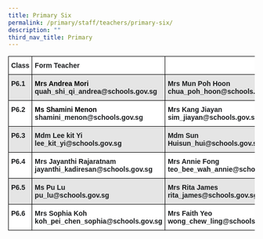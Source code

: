 ```yaml
---
title: Primary Six
permalink: /primary/staff/teachers/primary-six/
description: ""
third_nav_title: Primary
---
```



<style type="text/css">
.tg  {border-collapse:collapse;border-spacing:0;}
.tg td{border-color:black;border-style:solid;border-width:1px;font-family:Arial, sans-serif;font-size:14px;
  overflow:hidden;padding:10px 5px;word-break:normal;}
.tg th{border-color:black;border-style:solid;border-width:1px;font-family:Arial, sans-serif;font-size:14px;
  font-weight:normal;overflow:hidden;padding:10px 5px;word-break:normal;}
.tg .tg-pv77{background-color:#FFF;color:#1A1C1E;font-weight:bold;text-align:left;vertical-align:top}
.tg .tg-hl5z{background-color:#E5E5E5;color:#1A1C1E;font-weight:bold;text-align:left;vertical-align:top}
</style>
<table class="tg">
<thead>
  <tr>
    <th class="tg-pv77">Class</th>
    <th class="tg-pv77">Form Teacher</th>
    <th class="tg-pv77"></th>
  </tr>
</thead>
<tbody>
  <tr>
    <td class="tg-hl5z">P6.1</td>
    <td class="tg-hl5z"><span style="font-weight:bold;color:#000">Mrs Andrea Mori</span><br>quah_shi_qi_andrea@schools.gov.sg</td>
    <td class="tg-hl5z"><span style="font-weight:bold">Mrs Mun Poh Hoon</span><br>chua_poh_hoon@schools.gov.sg</td>
  </tr>
  <tr>
    <td class="tg-pv77">P6.2</td>
    <td class="tg-pv77"><span style="font-weight:bold;color:#000">Ms Shamini Menon</span><br>shamini_menon@schools.gov.sg</td>
    <td class="tg-pv77"><span style="font-weight:bold">Mrs Kang Jiayan</span><br>sim_jiayan@schools.gov.sg<br></td>
  </tr>
  <tr>
    <td class="tg-hl5z">P6.3</td>
    <td class="tg-hl5z"><span style="font-weight:bold">Mdm Lee kit Yi</span><br>lee_kit_yi@schools.gov.sg</td>
    <td class="tg-hl5z">Mdm Sun Huisun_hui@schools.gov.sg  </td>
  </tr>
  <tr>
    <td class="tg-pv77">P6.4</td>
    <td class="tg-pv77">Mrs Jayanthi Rajaratnam<br>jayanthi_kadiresan@schools.gov.sg</td>
    <td class="tg-pv77"><span style="font-weight:bold">Mrs Annie Fong</span><br>teo_bee_wah_annie@schools.gov.sg</td>
  </tr>
  <tr>
    <td class="tg-hl5z">P6.5</td>
    <td class="tg-hl5z"><span style="font-weight:bold">Ms Pu Lu</span><br>pu_lu@schools.gov.sg</td>
    <td class="tg-hl5z"><span style="font-weight:bold">Mrs Rita James</span><br>rita_james@schools.gov.sg</td>
  </tr>
  <tr>
    <td class="tg-pv77">P6.6</td>
    <td class="tg-pv77"><span style="font-weight:bold">Mrs Sophia Koh</span><br>koh_pei_chen_sophia@schools.gov.sg</td>
    <td class="tg-pv77"><span style="font-weight:bold">Mrs Faith Yeo</span><br>wong_chew_ling@schools.gov.sg</td>
  </tr>
</tbody>
</table>